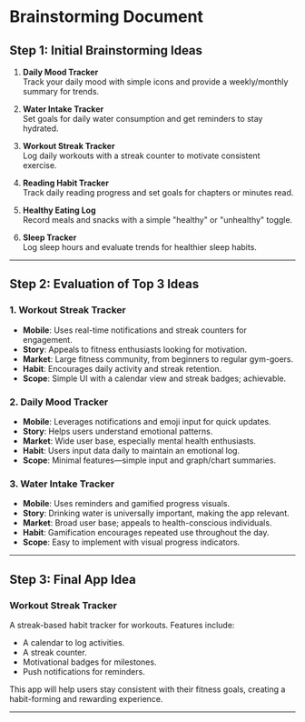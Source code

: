 # Brainstorming Document

## Step 1: Initial Brainstorming Ideas
1. **Daily Mood Tracker**  
   Track your daily mood with simple icons and provide a weekly/monthly summary for trends.

2. **Water Intake Tracker**  
   Set goals for daily water consumption and get reminders to stay hydrated.

3. **Workout Streak Tracker**  
   Log daily workouts with a streak counter to motivate consistent exercise.

4. **Reading Habit Tracker**  
   Track daily reading progress and set goals for chapters or minutes read.

5. **Healthy Eating Log**  
   Record meals and snacks with a simple "healthy" or "unhealthy" toggle.

6. **Sleep Tracker**  
   Log sleep hours and evaluate trends for healthier sleep habits.

---

## Step 2: Evaluation of Top 3 Ideas

### 1. Workout Streak Tracker
- **Mobile**: Uses real-time notifications and streak counters for engagement.  
- **Story**: Appeals to fitness enthusiasts looking for motivation.  
- **Market**: Large fitness community, from beginners to regular gym-goers.  
- **Habit**: Encourages daily activity and streak retention.  
- **Scope**: Simple UI with a calendar view and streak badges; achievable.  

### 2. Daily Mood Tracker
- **Mobile**: Leverages notifications and emoji input for quick updates.  
- **Story**: Helps users understand emotional patterns.  
- **Market**: Wide user base, especially mental health enthusiasts.  
- **Habit**: Users input data daily to maintain an emotional log.  
- **Scope**: Minimal features—simple input and graph/chart summaries.  

### 3. Water Intake Tracker
- **Mobile**: Uses reminders and gamified progress visuals.  
- **Story**: Drinking water is universally important, making the app relevant.  
- **Market**: Broad user base; appeals to health-conscious individuals.  
- **Habit**: Gamification encourages repeated use throughout the day.  
- **Scope**: Easy to implement with visual progress indicators.  

---

## Step 3: Final App Idea

### **Workout Streak Tracker**
A streak-based habit tracker for workouts. Features include:
- A calendar to log activities.  
- A streak counter.  
- Motivational badges for milestones.  
- Push notifications for reminders.  

This app will help users stay consistent with their fitness goals, creating a habit-forming and rewarding experience.

---
